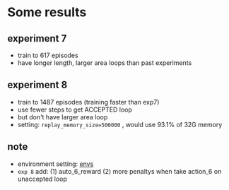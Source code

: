 
# Some results

## experiment 7

* train to 617 episodes
* have longer length, larger area loops than past experiments

## experiment 8

* train to 1487 episodes (training faster than exp7)
* use fewer steps to get ACCEPTED loop
* but don't have larger area loop
* setting: `replay_memory_size=500000` , would use 93.1% of 32G memory

## note

* environment setting: [envs](https://github.com/thisray/icegameRL/tree/master/icegame/gym-icegame/gym_icegame/envs)
* `exp 8` add: (1) auto_6_reward (2) more penaltys when take action_6 on unaccepted loop
